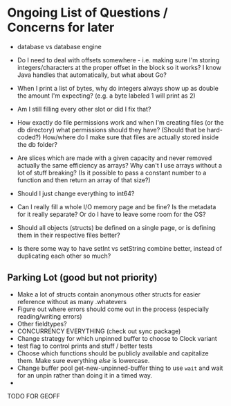 # Ongoing List of Questions / Concerns for later

- database vs database engine


- Do I need to deal with offsets somewhere - i.e. making sure I'm storing integers/characters at the proper offset in the block so it works? I know Java handles that automatically, but what about Go?
- When I print a list of bytes, why do integers always show up as double the amount I'm expecting? (e.g. a byte labeled 1 will print as 2)
- Am I still filling every other slot or did I fix that?
- How exactly do file permissions work and when I'm creating files (or the db directory) what permissions should they have? (Should that be hard-coded?) How/where do I make sure that files are actually stored inside the db folder?
- Are slices which are made with a given capacity and never removed actually the same efficiency as arrays? Why can't I use arrays without a lot of stuff breaking? (Is it possible to pass a constant number to a function and then return an array of that size?)
- Should I just change everything to int64?
- Can I really fill a whole I/O memory page and be fine? Is the metadata for it really separate? Or do I have to leave some room for the OS?
- Should all objects (structs) be defined on a single page, or is defining them in their respective files better?
- Is there some way to have setInt vs setString combine better, instead of duplicating each other so much?

## Parking Lot (good but not priority)

- Make a lot of structs contain anonymous other structs for easier reference without as many .whatevers
- Figure out where errors should come out in the process (especially reading/writing errors)
- Other fieldtypes?
- CONCURRENCY EVERYTHING (check out sync package)
- Change strategy for which unpinned buffer to choose to Clock variant
- test flag to control prints and stuff / better tests
- Choose which functions should be publicly available and capitalize them. Make sure everything _else_ is lowercase.
- Change buffer pool get-new-unpinned-buffer thing to use `wait` and wait for an unpin rather than doing it in a timed way.
- 



TODO FOR GEOFF